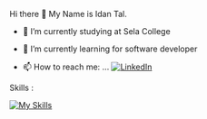 Hi there 👋
My Name is Idan Tal.

- 🔭 I’m currently studying at Sela College
- 🌱 I’m currently learning for software developer


- 📫 How to reach me: ...
[![LinkedIn](https://skillicons.dev/icons?i=linkedin)](https://www.linkedin.com/in/idan~tal/)

Skills :

[![My Skills](https://skillicons.dev/icons?i=cs,dotnet,js,html,css)](https://skillicons.dev)



<!--  
**idanNtal/idanNtal** is a ✨ _special_ ✨ repository because its `README.md` (this file) appears on your GitHub profile.

Here are some ideas to get you started:

- 🔭 I’m currently working on ...
- 🌱 I’m currently learning ...
- 👯 I’m looking to collaborate on ...
- 🤔 I’m looking for help with ...
- 💬 Ask me about ...
- 📫 How to reach me: ...
- 😄 Pronouns: ...
- ⚡ Fun fact: ...
-->
